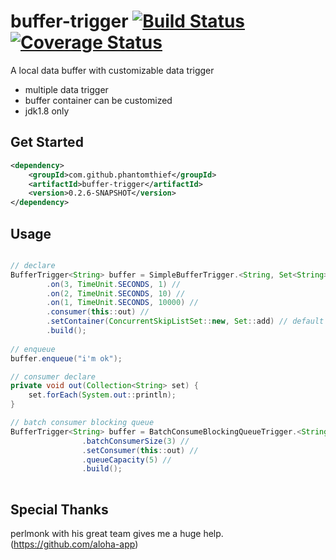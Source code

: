 buffer-trigger [![Build Status](https://travis-ci.org/PhantomThief/buffer-trigger.svg)](https://travis-ci.org/PhantomThief/buffer-trigger) [![Coverage Status](https://coveralls.io/repos/PhantomThief/buffer-trigger/badge.svg?branch=master)](https://coveralls.io/r/PhantomThief/buffer-trigger?branch=master)
=======================

A local data buffer with customizable data trigger

* multiple data trigger
* buffer container can be customized
* jdk1.8 only

## Get Started

```xml
<dependency>
    <groupId>com.github.phantomthief</groupId>
    <artifactId>buffer-trigger</artifactId>
    <version>0.2.6-SNAPSHOT</version>
</dependency>
```

## Usage

```Java

// declare
BufferTrigger<String> buffer = SimpleBufferTrigger.<String, Set<String>> newBuilder() //
        .on(3, TimeUnit.SECONDS, 1) //
        .on(2, TimeUnit.SECONDS, 10) //
        .on(1, TimeUnit.SECONDS, 10000) //
        .consumer(this::out) //
        .setContainer(ConcurrentSkipListSet::new, Set::add) // default is Collections.newSetFromMap(new ConcurrentHashMap<>())
        .build();
        
// enqueue
buffer.enqueue("i'm ok");

// consumer declare
private void out(Collection<String> set) {
	set.forEach(System.out::println);
}

// batch consumer blocking queue
BufferTrigger<String> buffer = BatchConsumeBlockingQueueTrigger.<String> newBuilder() //
                .batchConsumerSize(3) //
                .setConsumer(this::out) //
                .queueCapacity(5) //
                .build();
    
```

## Special Thanks

perlmonk with his great team gives me a huge help.
(https://github.com/aloha-app)
